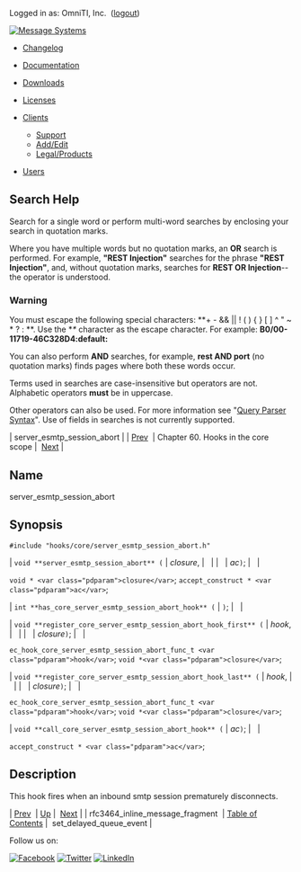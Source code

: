 Logged in as: OmniTI, Inc.  ([logout](https://support.messagesystems.com/logout.php))

[![Message Systems](https://support.messagesystems.com/images/ms-white205.png)](https://support.messagesystems.com/start.php) 

*   [Changelog](https://support.messagesystems.com/start.php?show=changelog)
*   [Documentation](https://support.messagesystems.com/docs/)
*   [Downloads](https://support.messagesystems.com/start.php)

*   [Licenses](https://support.messagesystems.com/license_summary.php)
*   <a href="">Clients</a>
    *   [Support](https://support.messagesystems.com/cs.php)
    *   [Add/Edit](https://support.messagesystems.com/edit_client.php)
    *   [Legal/Products](https://support.messagesystems.com/edit_products.php)
*   [Users](https://support.messagesystems.com/edit_customer.php)

## Search Help

Search for a single word or perform multi-word searches by enclosing your search in quotation marks.

Where you have multiple words but no quotation marks, an **OR** search is performed. For example, **"REST Injection"** searches for the phrase **"REST Injection"**, and, without quotation marks, searches for **REST OR Injection**--the operator is understood.

### Warning

You must escape the following special characters: **+ - && || ! ( ) { } [ ] ^ " ~ * ? : \**. Use the **\** character as the escape character. For example: **B0/00-11719-46C328D4\:default\:**

You can also perform **AND** searches, for example, **rest AND port** (no quotation marks) finds pages where both these words occur.

Terms used in searches are case-insensitive but operators are not. Alphabetic operators **must** be in uppercase.

Other operators can also be used. For more information see "[Query Parser Syntax](https://lucene.apache.org/core/old_versioned_docs/versions/3_0_0/queryparsersyntax.html)". Use of fields in searches is not currently supported.

| server_esmtp_session_abort |
| [Prev](hooks.core.rfc3464_inline_message_fragment.php)  | Chapter 60. Hooks in the core scope |  [Next](hooks.core.set_delayed_queue_event.php) |

<a name="hooks.core.server_esmtp_session_abort"></a>
## Name

server_esmtp_session_abort

## Synopsis

`#include "hooks/core/server_esmtp_session_abort.h"`

| `void **server_esmtp_session_abort** (` | <var class="pdparam">closure</var>, |   |
|   | <var class="pdparam">ac</var>`)`; |   |

`void * <var class="pdparam">closure</var>`;
`accept_construct * <var class="pdparam">ac</var>`;

| `int **has_core_server_esmtp_session_abort_hook** (` | `)`; |   |

| `void **register_core_server_esmtp_session_abort_hook_first** (` | <var class="pdparam">hook</var>, |   |
|   | <var class="pdparam">closure</var>`)`; |   |

`ec_hook_core_server_esmtp_session_abort_func_t <var class="pdparam">hook</var>`;
`void *<var class="pdparam">closure</var>`;

| `void **register_core_server_esmtp_session_abort_hook_last** (` | <var class="pdparam">hook</var>, |   |
|   | <var class="pdparam">closure</var>`)`; |   |

`ec_hook_core_server_esmtp_session_abort_func_t <var class="pdparam">hook</var>`;
`void *<var class="pdparam">closure</var>`;

| `void **call_core_server_esmtp_session_abort_hook** (` | <var class="pdparam">ac</var>`)`; |   |

`accept_construct * <var class="pdparam">ac</var>`;<a name="idp16154096"></a>
## Description

This hook fires when an inbound smtp session prematurely disconnects.

| [Prev](hooks.core.rfc3464_inline_message_fragment.php)  | [Up](hooks.core.php) |  [Next](hooks.core.set_delayed_queue_event.php) |
| rfc3464_inline_message_fragment  | [Table of Contents](index.php) |  set_delayed_queue_event |

Follow us on:

[![Facebook](https://support.messagesystems.com/images/icon-facebook.png)](http://www.facebook.com/messagesystems) [![Twitter](https://support.messagesystems.com/images/icon-twitter.png)](http://twitter.com/#!/MessageSystems) [![LinkedIn](https://support.messagesystems.com/images/icon-linkedin.png)](http://www.linkedin.com/company/message-systems)